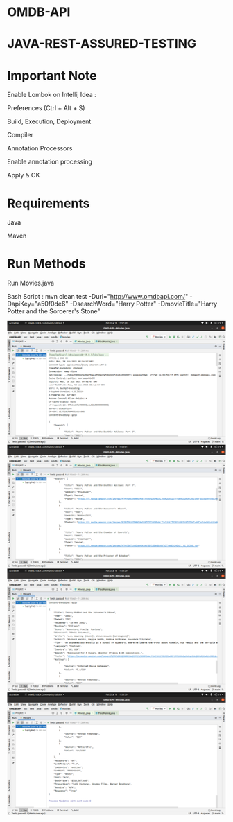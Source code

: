 # OMDB-API
# JAVA-REST-ASSURED-TESTING

# Important Note 

Enable Lombok on Intellij Idea :

Preferences (Ctrl + Alt + S)

Build, Execution, Deployment

Compiler

Annotation Processors

Enable annotation processing

Apply & OK


# Requirements
Java

Maven

# Run Methods
Run Movies.java

Bash Script : mvn clean test -Durl="http://www.omdbapi.com/" -DapiKey="a50f0de6" -DsearchWord="Harry Potter" -DmovieTitle="Harry Potter and the Sorcerer's Stone"

![Screenshot1](Screenshots/Screenshot%20from%202021-01-18%2011-57-49.png)
![Screenshot2](Screenshots/Screenshot%20from%202021-01-18%2011-58-01.png)
![Screenshot3](Screenshots/Screenshot%20from%202021-01-18%2011-58-29.png)
![Screenshot4](Screenshots/Screenshot%20from%202021-01-18%2011-58-39.png)

